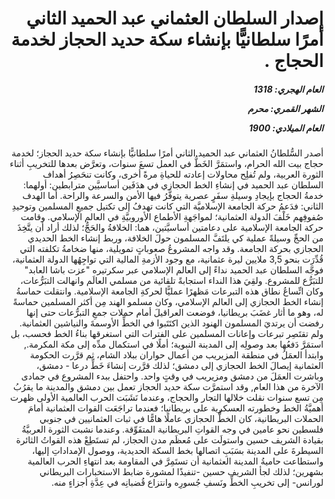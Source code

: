 <h1 dir="rtl">إصدار السلطان العثماني عبد الحميد الثاني أمرًا سلطانيًّا بإنشاء سكة حديد الحجاز لخدمة الحجاج .</h1>

<h5 dir="rtl">العام الهجري:  1318

الشهر القمري: محرم

العام الميلادي: 1900</h5>

<p dir="rtl">أصدر السُّلطانُ العثماني عبد الحميد الثاني أمرًا سلطانيًّا بإنشاء سكة حديد الحجاز؛ لخدمة حجاج بيت الله الحرام، واستمَرَّ الخَطُّ في العمل تسعَ سنوات، وتعرَّض بعدها للتخريبِ أثناء الثورة العربية، ولم تُفلِح محاولات إعادته للحياةِ مرةً أخرى، وكانت تنحَصِرُ أهداف السلطان عبد الحميد في إنشاءِ الخط الحجازي في هدَفَين أساسيَّين مترابطين: أولهما: خدمةُ الحجاج بإيجادِ وسيلةِ سفَرٍ عصرية يتوفَّرُ فيها الأمن والسرعة والراحة. أما الهدف الثاني: فدَعمُ حركة الجامعة الإسلاميَّة التي كانت تهدفُ إلى تكتيل جميعِ المسلمين وتوحيدِ صُفوفِهم خَلْفَ الدولة العثمانية؛ لمواجَهةِ الأطماع الأوروبيَّةِ في العالم الإسلامي. وقامت حركة الجامعة الإسلامية على دعامتين أساسيَّتين، هما: الخلافةُ والحَجُّ؛ لذلك أراد أن يتَّخِذَ من الحجِّ وسيلةً عملية كي يلتَفَّ المسلمون حولَ الخلافة، وربط إنشاء الخط الحديدي الحجازي بحركة الجامعة. وقد واجه المشروعُ صعوباتٍ تمويلية، منها ضخامةُ تكلفته التي قُدِّرَت بنحو 3,5 ملايين ليرة عثمانية، مع وجود الأزمةِ المالية التي تواجِهُها الدولة العثمانية، فوجَّه السلطان عبد الحميد نداءً إلى العالم الإسلامي عبر سكرتيره "عزت باشا العابد" للتبَرُّع للمشروع. ولقِيَ هذا النداء استجابةً تلقائية من مسلمي العالَم وانهالت التبَرُّعات، وكان اتِّساعُ نطاق هذه التبرعات مَظهرًا عمليًّا لحركةِ الجامعة الإسلامية. وانتقلت حماسةُ إنشاء الخط الحجازي إلى العالم الإسلامي، وكان مسلمو الهند مِن أكثر المسلمين حماسةً له، وهو ما أثار غضَبَ بريطانيا، فوضعت العراقيلَ أمام حملات جمعِ التبرُّعات حتى إنها رفضت أن يرتديَ المسلمون الهنود الذين اكتَتَبوا في الخطِّ الأوسمةَ والنياشين العثمانية. ولم تقتَصِر تبرعات وإعانات المسلمين على الفترات التي استغرقها بناءُ الخط فحسب، بل استمَرَّ دَفعُها بعد وصولِه إلى المدينة النبوية؛ أملًا في استكمال مدِّه إلى مكة المكرمة., وابتدأ العمَلُ في منطقة المزيريب من أعمال حواران ببلاد الشام، ثم قرَّرت الحكومة العثمانية إيصالَ الخط الحجازي إلى دمشق؛ لذلك قرَّرت إنشاءَ خَطِّ درعا - دمشق، وباشرت العمَلَ من دمشق ومزيريب في وقتٍ واحد. واحتفل ببدء المشروع في جمادى الآخرة من هذا العام, وقد استمرَّت سكة حديد الحجاز تعمل بين دمشق والمدينة ما يقرُبُ مِن تسع سنوات نقلت خلالها التجار والحجاج، وعندما نَشَبَت الحرب العالمية الأولى ظهرت أهميَّةُ الخط وخطورته العسكرية على بريطانيا؛ فعندما تراجَعَت القوات العثمانية أمامَ الحملات البريطانية، كان الخطُّ الحجازي عاملًا هامًّا في ثبات العثمانيين في جنوبي فلسطين نحو عامين في وجه القواتِ البريطانية المتفَوِّقة. وعندما نشبت الثورة العربيَّةُ بقيادة الشريف حسين واستولَت على مُعظَم مدن الحجاز، لم تستَطِعْ هذه القواتُ الثائرة السيطرةَ على المدينة بسَبَبِ اتصالها بخط السكة الحديدية، ووصول الإمداداتِ إليها، واستطاعت حاميةُ المدينة العثمانية أن تستَمِرَّ في المقاومة بعد انتهاءِ الحرب العالمية بشهرين؛ لذلك لجأ الشريف حسين -تنفيذًا لمشورة ضابط الاستخبارات البريطاني لورانس- إلى تخريبِ الخطِّ ونَسفِ جُسورِه وانتزاع قُضبانِه في عِدَّةِ أجزاءٍ منه.</p></br>
